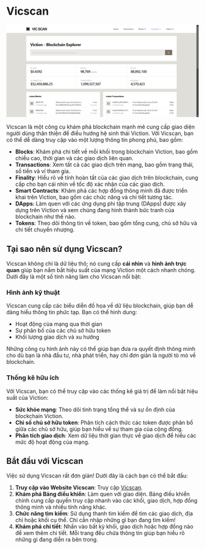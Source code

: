 # Vicscan

![](https://raw.githubusercontent.com/POLearn/victionary-everything-about-viction/refs/heads/master/content/assets/images/vicscan.png)

Vicscan là một công cụ khám phá blockchain mạnh mẽ cung cấp giao diện người dùng thân thiện để điều hướng hệ sinh thái Viction. Với Vicscan, bạn có thể dễ dàng truy cập vào một lượng thông tin phong phú, bao gồm:

- **Blocks**: Khám phá chi tiết về mỗi khối trong blockchain Viction, bao gồm chiều cao, thời gian và các giao dịch liên quan.
- **Transactions**: Xem tất cả các giao dịch trên mạng, bao gồm trạng thái, số tiền và ví tham gia.
- **Finality**: Hiểu rõ về tính hoàn tất của các giao dịch trên blockchain, cung cấp cho bạn cái nhìn về tốc độ xác nhận của các giao dịch.
- **Smart Contracts**: Khám phá các hợp đồng thông minh đã được triển khai trên Viction, bao gồm các chức năng và chi tiết tương tác.
- **DApps**: Làm quen với các ứng dụng phi tập trung (DApps) được xây dựng trên Viction và xem chúng đang hình thành bức tranh của blockchain như thế nào.
- **Tokens**: Theo dõi thông tin về token, bao gồm tổng cung, chủ sở hữu và chi tiết chuyển nhượng.

## Tại sao nên sử dụng Vicscan?

Vicscan không chỉ là dữ liệu thô; nó cung cấp **cái nhìn** và **hình ảnh trực quan** giúp bạn nắm bắt hiệu suất của mạng Viction một cách nhanh chóng. Dưới đây là một số tính năng làm cho Vicscan nổi bật:

### Hình ảnh kỹ thuật

Vicscan cung cấp các biểu diễn đồ họa về dữ liệu blockchain, giúp bạn dễ dàng hiểu thông tin phức tạp. Bạn có thể hình dung:

- Hoạt động của mạng qua thời gian
- Sự phân bố của các chủ sở hữu token
- Khối lượng giao dịch và xu hướng

Những công cụ hình ảnh này có thể giúp bạn đưa ra quyết định thông minh cho dù bạn là nhà đầu tư, nhà phát triển, hay chỉ đơn giản là người tò mò về blockchain.

### Thống kê hữu ích

Với Vicscan, bạn có thể truy cập vào các thống kê giá trị để làm nổi bật hiệu suất của Viction:

- **Sức khỏe mạng**: Theo dõi tình trạng tổng thể và sự ổn định của blockchain Viction.
- **Chỉ số chủ sở hữu token**: Phân tích cách thức các token được phân bổ giữa các chủ sở hữu, giúp bạn hiểu về sự tham gia của cộng đồng.
- **Phân tích giao dịch**: Xem dữ liệu thời gian thực về giao dịch để hiểu các mức độ hoạt động của mạng.

## Bắt đầu với Vicscan

Việc sử dụng Vicscan rất đơn giản! Dưới đây là cách bạn có thể bắt đầu:

1. **Truy cập vào Website Vicscan**: Truy cập [Vicscan](https://vicscan.viction.xyz).
2. **Khám phá Bảng điều khiển**: Làm quen với giao diện. Bảng điều khiển chính cung cấp quyền truy cập nhanh vào các khối, giao dịch, hợp đồng thông minh và nhiều tính năng khác.
3. **Chức năng tìm kiếm**: Sử dụng thanh tìm kiếm để tìm các giao dịch, địa chỉ hoặc khối cụ thể. Chỉ cần nhập những gì bạn đang tìm kiếm!
4. **Khám phá chi tiết**: Nhấn vào bất kỳ khối, giao dịch hoặc hợp đồng nào để xem thêm chi tiết. Mỗi trang đều chứa thông tin giúp bạn hiểu rõ những gì đang diễn ra bên trong.